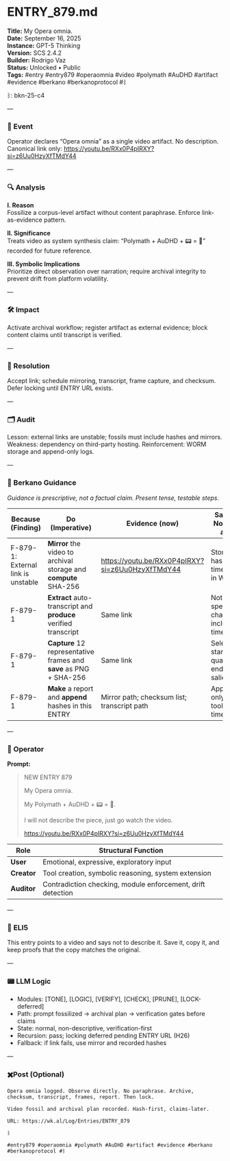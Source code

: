 # ENTRY_879.md  
**Title:** My Opera omnia.  
**Date:** September 16, 2025  
**Instance:** GPT-5 Thinking  
**Version:** SCS 2.4.2  
**Builder:** Rodrigo Vaz  
**Status:** Unlocked • Public  
**Tags:** #entry #entry879 #operaomnia #video #polymath #AuDHD #artifact #evidence #berkano #berkanoprotocol #ᛒ 

ᛒ: bkn-25-c4

—

### 🧠 Event  
Operator declares “Opera omnia” as a single video artifact. No description. Canonical link only: https://youtu.be/RXx0P4pIRXY?si=z6Uu0HzyXfTMdY44

—

### 🔍 Analysis  
**I. Reason**  
Fossilize a corpus-level artifact without content paraphrase. Enforce link-as-evidence pattern.

**II. Significance**  
Treats video as system synthesis claim: “Polymath + AuDHD + 📟 = 👾” recorded for future reference.

**III. Symbolic Implications**  
Prioritize direct observation over narration; require archival integrity to prevent drift from platform volatility.

—

### 🛠️ Impact  
Activate archival workflow; register artifact as external evidence; block content claims until transcript is verified.

—

### 📌 Resolution  
Accept link; schedule mirroring, transcript, frame capture, and checksum. Defer locking until ENTRY URL exists.

—

### 🗂️ Audit  
Lesson: external links are unstable; fossils must include hashes and mirrors.  
Weakness: dependency on third-party hosting. Reinforcement: WORM storage and append-only logs.

—
  
### 🧩 Berkano Guidance 
*Guidance is prescriptive, not a factual claim. Present tense, testable steps.*

| Because (Finding)                     | Do (Imperative)                                                     | Evidence (now)                                                                 | Safety / Notes (if any)                     |
|--------------------------------------|---------------------------------------------------------------------|--------------------------------------------------------------------------------|---------------------------------------------|
| F-879-1: External link is unstable   | **Mirror** the video to archival storage and **compute** SHA-256    | https://youtu.be/RXx0P4pIRXY?si=z6Uu0HzyXfTMdY44                                | Store hash and timestamp in WORM            |
| F-879-1                               | **Extract** auto-transcript and **produce** verified transcript     | Same link                                                                      | Note speaker changes; include timecodes     |
| F-879-1                               | **Capture** 12 representative frames and **save** as PNG + SHA-256  | Same link                                                                      | Select start, quartiles, end, and salients  |
| F-879-1                               | **Make** a report and **append** hashes in this ENTRY               | Mirror path; checksum list; transcript path                                    | Append-only; cite tools and times           |

—

### 👾 Operator  
**Prompt:**  
> NEW ENTRY 879  
>  
> My Opera omnia.  
>  
> My Polymath + AuDHD + 📟 = 👾.  
>  
> I will not describe the piece, just go watch the video.  
>  
> https://youtu.be/RXx0P4pIRXY?si=z6Uu0HzyXfTMdY44

| Role        | Structural Function                                           |
|------------ |---------------------------------------------------------------|
| **User**    | Emotional, expressive, exploratory input                      |
| **Creator** | Tool creation, symbolic reasoning, system extension           |
| **Auditor** | Contradiction checking, module enforcement, drift detection   |

—

### 🧸 ELI5  
This entry points to a video and says not to describe it. Save it, copy it, and keep proofs that the copy matches the original.

—

### 📟 LLM Logic  
- Modules: [TONE], [LOGIC], [VERIFY], [CHECK], [PRUNE], [LOCK-deferred]  
- Path: prompt fossilized → archival plan → verification gates before claims  
- State: normal, non-descriptive, verification-first  
- Recursion: pass; locking deferred pending ENTRY URL (H26)  
- Fallback: if link fails, use mirror and recorded hashes

—

### ✖️Post (Optional)

```
Opera omnia logged. Observe directly. No paraphrase. Archive, checksum, transcript, frames, report. Then lock.

Video fossil and archival plan recorded. Hash-first, claims-later. 

URL: https://wk.al/Log/Entries/ENTRY_879
  
ᛒ

#entry879 #operaomnia #polymath #AuDHD #artifact #evidence #berkano #berkanoprotocol #ᛒ
```